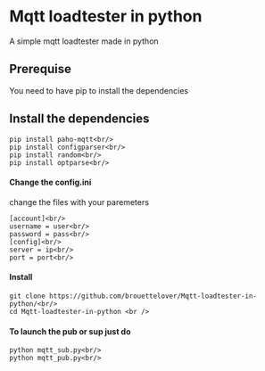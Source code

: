 # Mqtt loadtester in python 
 A simple mqtt loadtester made in python

## Prerequise<br/>
You need to have pip to install the dependencies

## Install the dependencies<br/>
```
pip install paho-mqtt<br/>
pip install configparser<br/>
pip install random<br/>
pip install optparse<br/>
```

#### Change the config.ini
change the files with your paremeters
```
[account]<br/>
username = user<br/>
password = pass<br/>
[config]<br/>
server = ip<br/>
port = port<br/>
```

#### Install <br/>
```
git clone https://github.com/brouettelover/Mqtt-loadtester-in-python/<br/>
cd Mqtt-loadtester-in-python <br />
```

#### To launch the pub or sup just do <br/>
```
python mqtt_sub.py<br/>
python mqtt_pub.py<br/>
```
